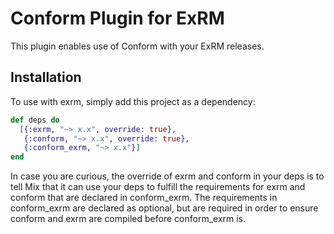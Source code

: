 # Conform Plugin for ExRM

This plugin enables use of Conform with your ExRM releases.

## Installation

To use with exrm, simply add this project as a dependency:

```elixir
def deps do
  [{:exrm, "~> x.x", override: true},
   {:conform, "~> x.x", override: true},
   {:conform_exrm, "~> x.x"}]
end
```

In case you are curious, the override of exrm and conform in your deps is to tell Mix that it
can use your deps to fulfill the requirements for exrm and conform that are declared in conform_exrm.
The requirements in conform_exrm are declared as optional, but are required in order to ensure conform
and exrm are compiled before conform_exrm is.
